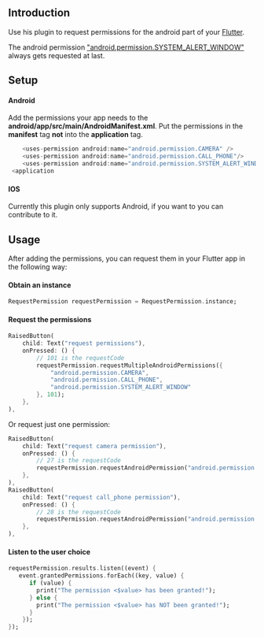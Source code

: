 ## Introduction

Use his plugin to request permissions for the android part of your [Flutter](http://www.flutter.dev).

The android permission ["android.permission.SYSTEM_ALERT_WINDOW"](https://developer.android.com/reference/android/Manifest.permission#SYSTEM_ALERT_WINDOW) always gets requested
at last.

## Setup

#### Android

Add the permissions your app needs to the **android/app/src/main/AndroidManifest.xml**.
Put the permissions in the **manifest** tag **not** into the **application** tag.

```dart
    <uses-permission android:name="android.permission.CAMERA" />
    <uses-permission android:name="android.permission.CALL_PHONE"/>
    <uses-permission android:name="android.permission.SYSTEM_ALERT_WINDOW"/>
 <application
```

#### IOS

Currently this plugin only supports Android, if you want to you can
contribute to it.

## Usage

After adding the permissions, you can request them in your Flutter app in the following way:

#### Obtain an instance

```dart
RequestPermission requestPermission = RequestPermission.instance;
```

#### Request the permissions

```dart
RaisedButton(
    child: Text("request permissions"),
    onPressed: () {
        // 101 is the requestCode
        requestPermission.requestMultipleAndroidPermissions({
            "android.permission.CAMERA",
            "android.permission.CALL_PHONE",
            "android.permission.SYSTEM_ALERT_WINDOW"
        }, 101);
    },
),
```

Or request just one permission:

```dart
RaisedButton(
    child: Text("request camera permission"),
    onPressed: () {
        // 27 is the requestCode
        requestPermission.requestAndroidPermission("android.permission.CAMERA", 27);
    },
),
RaisedButton(
    child: Text("request call_phone permission"),
    onPressed: () {
        // 28 is the requestCode
        requestPermission.requestAndroidPermission("android.permission.CALL_PHONE", 28);
    },
),
```

#### Listen to the user choice

```dart
requestPermission.results.listen((event) {
   event.grantedPermissions.forEach((key, value) {
      if (value) {
        print("The permission <$value> has been granted!");
      } else {
        print("The permission <$value> has NOT been granted!");
      }
    });
});
```
